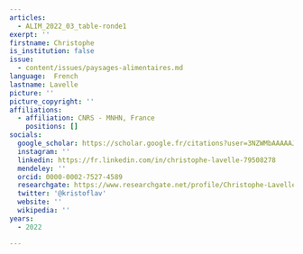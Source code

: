 ```yaml
---
articles:
  - ALIM_2022_03_table-ronde1
exerpt: ''
firstname: Christophe
is_institution: false
issue:
  - content/issues/paysages-alimentaires.md
language:  French
lastname: Lavelle
picture: ''
picture_copyright: ''
affiliations:
  - affiliation: CNRS - MNHN, France
    positions: []
socials:
  google_scholar: https://scholar.google.fr/citations?user=3NZWMbAAAAAJ&hl=fr
  instagram: ''
  linkedin: https://fr.linkedin.com/in/christophe-lavelle-79508278
  mendeley: ''
  orcid: 0000-0002-7527-4589
  researchgate: https://www.researchgate.net/profile/Christophe-Lavelle
  twitter: '@kristoflav'
  website: ''
  wikipedia: ''
years:
  - 2022

---
```

